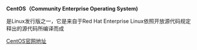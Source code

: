 __CentOS（Community Enterprise Operating System)__

是Linux发行版之一，它是来自于Red Hat Enterprise Linux依照开放源代码规定释出的源代码所编译而成

[CentOS官网地址](https://www.centos.org/)